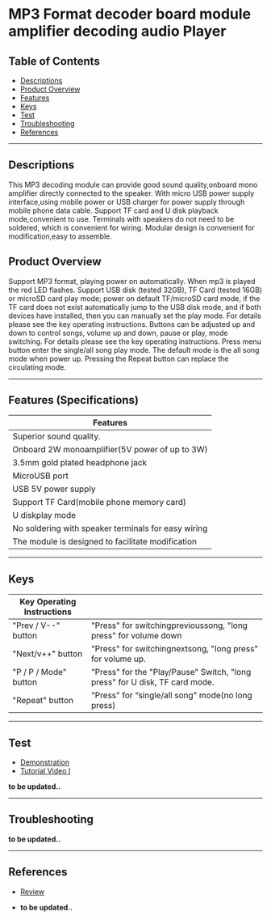# MP3 Format decoder board module amplifier decoding audio Player

## Table of Contents

-   [Descriptions](#descriptions)
-   [Product Overview](#product-overview)
-   [Features](#features)
-   [Keys](#Keys)
-   [Test](#test-code)
-   [Troubleshooting](#troubleshooting)
-   [References](#references)

---

## Descriptions

This MP3 decoding module can provide good sound quality,onboard mono amplifier directly connected to the speaker.
With micro USB power supply interface,using mobile power or USB charger for power supply through mobile phone data cable.
Support TF card and U disk playback mode,convenient to use.
Terminals with speakers do not need to be soldered, which is convenient for wiring.
Modular design is convenient for modification,easy to assemble.

## Product Overview

Support MP3 format, playing power on automatically. When mp3 is played the red LED flashes.
Support USB disk (tested 32GB), TF Card (tested 16GB) or microSD card play mode; power on default TF/microSD card mode, if the TF card does not exist automatically jump to the USB disk mode, and if both devices have installed, then you can manually set the play mode. For details please see the key operating instructions.
Buttons can be adjusted up and down to control songs, volume up and down, pause or play, mode switching. For details please see the key operating instructions.
Press menu button enter the single/all song play mode. The default mode is the all song mode when power up. Pressing the Repeat button can replace the circulating mode.

---

## Features (Specifications)

| Features                                            |
| --------------------------------------------------- |
| Superior sound quality.                             |
| Onboard 2W monoamplifier(5V power of up to 3W)      |
| 3.5mm gold plated headphone jack                    |
| MicroUSB port                                       |
| USB 5V power supply                                 |
| Support TF Card(mobile phone memory card)           |
| U diskplay mode                                     |
| No soldering with speaker terminals for easy wiring |
| The module is designed to facilitate modification   |

---

## Keys

| Key Operating Instructions |                                                                             |
| -------------------------- | --------------------------------------------------------------------------- |
| "Prev / V--" button        | "Press" for switchingprevioussong, "long press" for volume down             |
| "Next/v++" button          | "Press" for switchingnextsong, "long press" for volume up.                  |
| "P / P / Mode" button      | "Press" for the "Play/Pause" Switch, "long press" for U disk, TF card mode. |
| "Repeat" button            | "Press" for “single/all song" mode(no long press)                           |

---

## Test

-   [Demonstration](https://www.youtube.com/watch?v=vEnEtFlvBpo)
-   [Tutorial Video I](https://www.youtube.com/watch?v=sIEUVaEH-l4)

**to be updated..**

---

## Troubleshooting

**to be updated..**

---

## References

-   [Review](https://youtu.be/F5jizOQtenU)

-   **to be updated..**
